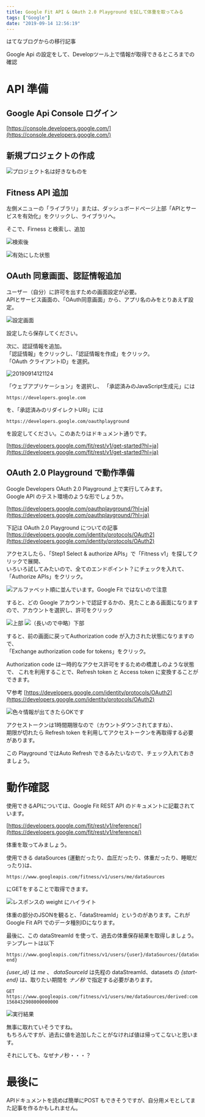 ```yaml
---
title: Google Fit API & OAuth 2.0 Playground を試して体重を取ってみる
tags: ["Google"]
date: "2019-09-14 12:56:19"
---
```


<div class="alert info">
はてなブログからの移行記事
</div>



<!-- more -->

Google Api の設定をして、Developツール上で情報が取得できるところまでの確認

# API 準備

## Google Api Console ログイン

[https://console.developers.google.com/](https://console.developers.google.com/)

## 新規プロジェクトの作成

![プロジェクト名は好きなものを](20190914120413.png)

## Fitness API 追加

左側メニューの「ライブラリ」または、ダッシュボードページ上部「APIとサービスを有効化」をクリックし、ライブラリへ。

そこで、Firness と検索し、追加

![検索後](20190914120609.png)

![有効にした状態](20190914120716.png)

## OAuth 同意画面、認証情報追加

ユーザー（自分）に許可を出すための画面設定が必要。  
APIとサービス画面の、「OAuth同意画面」から、アプリ名のみをとりあえず設定。

![設定画面](20190914121004.png)

設定したら保存してください。

次に、認証情報を追加。  
「認証情報」をクリックし、「認証情報を作成」をクリック。  
「OAuth クライアントID」を選択。

![20190914121124](20190914121124.png)

「ウェブアプリケーション」を選択し、
「承認済みのJavaScript生成元」には
```
https://developers.google.com
```
を、「承認済みのリダイレクトURI」には
```
https://developers.google.com/oauthplayground
```
を設定してください。このあたりはドキュメント通りです。

[https://developers.google.com/fit/rest/v1/get-started?hl=ja](https://developers.google.com/fit/rest/v1/get-started?hl=ja)

## OAuth 2.0 Playground で動作準備

Google Developers OAuth 2.0 Playground 上で実行してみます。  
Google API のテスト環境のような形でしょうか。

[https://developers.google.com/oauthplayground/?hl=ja](https://developers.google.com/oauthplayground/?hl=ja)

下記は OAuth 2.0 Playground についての記事
[https://developers.google.com/identity/protocols/OAuth2](https://developers.google.com/identity/protocols/OAuth2)

アクセスしたら、「Step1 Select & authorize APIs」で「Fitness v1」を探してクリックで展開、  
いろいろ試してみたいので、全てのエンドポイント？にチェックを入れて、「Authorize APIs」をクリック。

![アルファベット順に並んでいます。Google Fit ではないので注意](20190914121905.png)

すると、どの Google アカウントで認証するかの、見たことある画面になりますので、アカウントを選択し、許可をクリック

![上部](20190914122229.png)
![（長いので中略）下部](20190914122042.png)

すると、前の画面に戻ってAuthorization code が入力された状態になりますので、  
「Exchange authorization code for tokens」をクリック。  

Authorization code は一時的なアクセス許可をするための橋渡しのような状態で、
これを利用することで、Refresh token と Access token に変換することができます。


▽参考
[https://developers.google.com/identity/protocols/OAuth2](https://developers.google.com/identity/protocols/OAuth2)


![色々情報が出てきたらOKです](20190914122627.png)

アクセストークンは1時間期限なので（カウントダウンされてますね）、  
期限が切れたら Refresh token を利用してアクセストークンを再取得する必要があります。

この Playground ではAuto Refresh できるみたいなので、チェック入れておきましょう。

# 動作確認

使用できるAPIについては、Google Fit REST API のドキュメントに記載されています。


[https://developers.google.com/fit/rest/v1/reference/](https://developers.google.com/fit/rest/v1/reference/)



体重を取ってみましょう。

使用できる dataSources (運動だったり、血圧だったり、体重だったり、睡眠だったり)は、
```
https://www.googleapis.com/fitness/v1/users/me/dataSources
```
にGETをすることで取得できます。

![レスポンスの weight にハイライト](20190914123052.png)

体重の部分のJSONを観ると、「dataStreamId」というのがあります。これが Google Fit API でのデータ種別IDになります。

最後に、この dataStreamId を使って、過去の体重保存結果を取得しましょう。  
テンプレートは以下
```
https://www.googleapis.com/fitness/v1/users/{user}/dataSources/{dataSourceId}/datasets/{start-end}
```

*{user_id}* は *me* 、 *dataSourceId* は先程の dataStreamId、datasets の *{start-end}* は、取りたい期間を *ナノ秒* で指定する必要があります。
```
GET https://www.googleapis.com/fitness/v1/users/me/dataSources/derived:com.google.weight:com.google.android.gms:merge_weight/datasets/0-1568432908000000000
```

![実行結果](20190914125223.png)

無事に取れていそうですね。  
もちろんですが、過去に値を追加したことがなければ値は帰ってこないと思います。

それにしても、なぜナノ秒・・・？

# 最後に

APIドキュメントを読めば簡単にPOST もできそうですが、自分用メモとしてまた記事を作るかもしれません。


